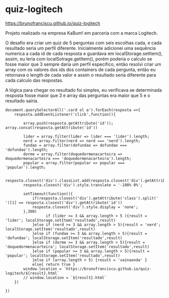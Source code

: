 # quiz-logitech
https://brunofranciscu.github.io/quiz-logitech

Projeto realizado na empresa KaBum! em parceria com a marca Logitech.

O desafio era criar um quiz de 5 perguntas com seis escolhas cada, e cada resultado seria um perfil diferente.
Inicialmente adicionei uma sequência numerica a cada id de cada resposta e guardava em localStorage.setItem(), assim, eu leria com localSotrage.getItem(), 
porém poderia o calculo se fosse maior que 3 sempre daria um perfil específico, então resolvi criar um array com os valores dos ids dos containers de 
cada pergunta, então eu retornava o length de cada valor e assim o resultado seria diferente para cada calculo das respostas.

A lógica para chegar no resultado foi simples, eu verificava se determinada resposta fosse maior que 3 e array das perguntas era maior que 5 e o resultado sairia.


```
document.querySelectorAll('.card ol a').forEach(resposta =>{
    resposta.addEventListener('click',function(){

        array.push(resposta.getAttribute('id')); array.concat(resposta.getAttribute('id'))
        
        lider = array.filter(lider => lider === 'lider').length;
        nerd = array.filter(nerd => nerd === 'nerd').length;
        fundao = array.filter(dofundao => dofundao === 'dofundao').length;
        dorme = array.filter(doquedormenacarteira => doquedormenacarteira === 'doquedormenacarteira').length;
        popular = array.filter(popular => popular === 'popular').length;

        resposta.closest('div').classList.add(resposta.closest('div').getAttribute('id'))
        resposta.closest('div').style.translate = '-100% 0%';

        setTimeout(function(){
            if(resposta.closest('div').getAttribute('class').split(' ')[1] == resposta.closest('div').getAttribute('id'))
            resposta.closest('div').style.display = 'none';
        },300)
                  if (lider >= 3 && array.length > 5 ){result = 'lider'; localStorage.setItem('resultado',result)
            }else if (nerd >= 3 && array.length > 5){result = 'nerd'; localStorage.setItem('resultado',result)
            }else if (fundao >= 3 && array.length > 5){result = 'dofundao'; localStorage.setItem('resultado',result)
            }else if (dorme >= 3 && array.length > 5){result =  'doquedormenacarteira'; localStorage.setItem('resultado',result)
            }else if (popular >= 3 && array.length > 5){result = 'popular'; localStorage.setItem('resultado',result)
            }else if (array.length > 5) {result = 'vainaonda' }
            else{ return true }
        window.location = `https://brunofranciscu.github.io/quiz-logitech/${result}.html`
        // window.location = `${result}.html`
    })
    
})
```

